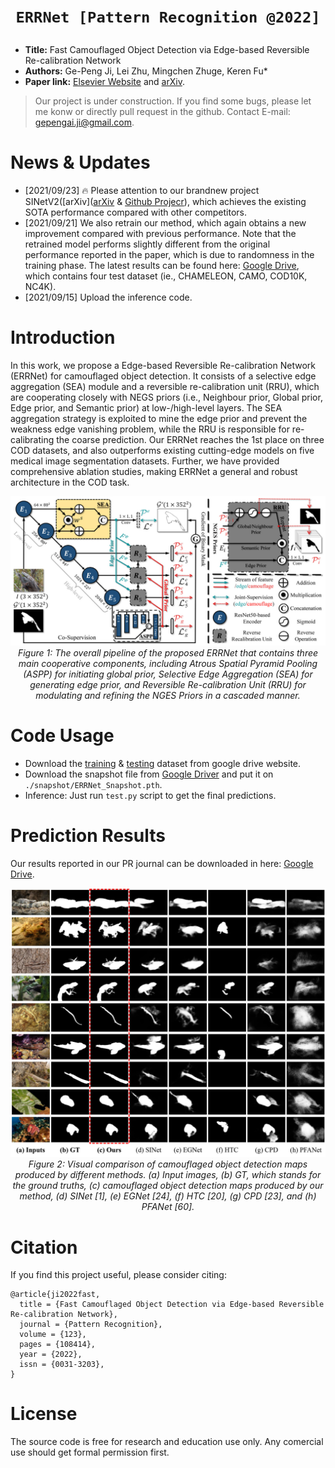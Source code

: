 # <p align=center>`ERRNet [Pattern Recognition @2022]`</p>

- **Title:** Fast Camouflaged Object Detection via Edge-based Reversible Re-calibration Network
- **Authors:** Ge-Peng Ji, Lei Zhu, Mingchen Zhuge, Keren Fu*
- **Paper link:** [Elsevier Website](https://www.sciencedirect.com/science/article/pii/S0031320321005902) and [arXiv](https://arxiv.org/abs/2111.03216).

> Our project is under construction. If you find some bugs, please let me konw or directly pull request in the github. Contact E-mail: gepengai.ji@gmail.com.

# News & Updates

- [2021/09/23] :fire: Please attention to our brandnew project SINetV2([arXiv]([arXiv](http://dpfan.net/wp-content/uploads/ConcealedOD_paper.pdf) & [Github Projecr](https://github.com/GewelsJI/SINet-V2)), which achieves the existing SOTA performance compared with other competitors.
- [2021/09/21] We also retrain our method, which again obtains a new improvement compared with previous performance. Note that the retrained model performs slightly different from the original performance reported in the paper, which is due to randomness in the training phase. The latest results can be found here: [Google Drive](https://drive.google.com/file/d/1GSS8nF5OoIpR0l17qwVfgXzujY9nNw1a/view?usp=sharing), which contains four test dataset (ie., CHAMELEON, CAMO, COD10K, NC4K).
- [2021/09/15] Upload the inference code.

# Introduction

In this work, we propose a Edge-based Reversible Re-calibration Network (ERRNet) for camouflaged object detection. It consists of a selective edge aggregation (SEA) module and a reversible re-calibration unit (RRU), which are cooperating closely with NEGS priors (i.e., Neighbour prior, Global prior, Edge prior, and Semantic prior) at low-/high-level layers. The SEA aggregation strategy is exploited to mine the edge prior and prevent the weakness edge vanishing problem, while the RRU is responsible for re-calibrating the coarse prediction. Our ERRNet reaches the 1st place on three COD datasets, and also outperforms existing cutting-edge models on five medical image segmentation datasets. Further, we have provided comprehensive ablation studies, making ERRNet a general and robust architecture in the COD task.

<p align="center">
    <img src="./assets/framework.png"/> <br />
    <em> 
    Figure 1: The overall pipeline of the proposed ERRNet that contains three main cooperative components, including Atrous Spatial Pyramid Pooling (ASPP) for initiating global prior, Selective Edge Aggregation (SEA) for generating edge prior, and Reversible Re-calibration Unit (RRU) for modulating and refining the NGES Priors in a cascaded manner.
    </em>
</p>

# Code Usage

- Download the [training](https://drive.google.com/file/d/1bTIb2qo7WXfyLgCn43Pz0ZDQ4XceO9dE/view?usp=sharing) & [testing](https://drive.google.com/file/d/120wKRvwXpqqeEejw60lYsEyZ4SOicR3M/view?usp=sharing) dataset from google drive website.
- Download the snapshot file from [Google Driver](https://drive.google.com/file/d/1z0RFqIEqQegfWyTBKztbvrYo-vTGT7LL/view?usp=sharing) and put it on `./snapshot/ERRNet_Snapshot.pth`.
- Inference: Just run `test.py` script to get the final predictions.

# Prediction Results

Our results reported in our PR journal can be downloaded in here: [Google Drive](https://drive.google.com/file/d/10i3g4XPBz76nMfU9wZEsKbvmeurSs1Qm/view?usp=sharing).

<p align="center">
    <img src="./assets/prediction_compare.png"/> <br />
    <em> 
    Figure 2: Visual comparison of camouflaged object detection maps produced by different methods. (a) Input images, (b) GT, which stands for the ground truths, (c) camouflaged object detection maps produced by our method, (d) SINet [1], (e) EGNet [24], (f) HTC [20], (g) CPD [23], and (h) PFANet [60].
    </em>
</p>


# Citation

If you find this project useful, please consider citing:

    @article{ji2022fast,
      title = {Fast Camouflaged Object Detection via Edge-based Reversible Re-calibration Network},
      journal = {Pattern Recognition},
      volume = {123},
      pages = {108414},
      year = {2022},
      issn = {0031-3203},
    }
    
# License

The source code is free for research and education use only. Any comercial use should get formal permission first.